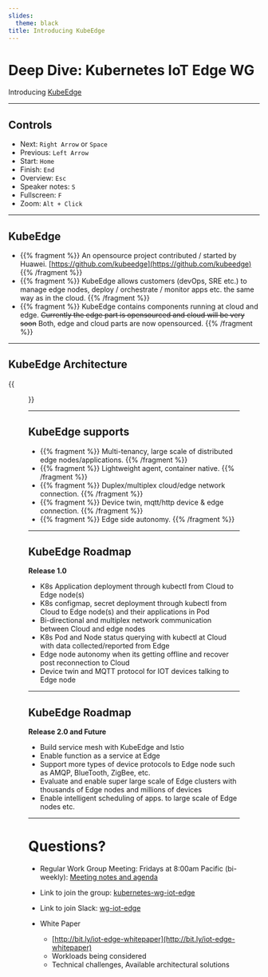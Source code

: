 ```yaml
---
slides:
  theme: black
title: Introducing KubeEdge
---
```

# Deep Dive: Kubernetes IoT Edge WG

Introducing [KubeEdge](https://github.com/kubeedge/kubeedge)

---
## Controls

- Next: `Right Arrow` or `Space`
- Previous: `Left Arrow`
- Start: `Home`
- Finish: `End`
- Overview: `Esc`
- Speaker notes: `S`
- Fullscreen: `F`
- Zoom: `Alt + Click`

---

## KubeEdge

- {{% fragment %}} An opensource project contributed / started by Huawei. [https://github.com/kubeedge](https://github.com/kubeedge) {{% /fragment %}}  
- {{% fragment %}} KubeEdge allows customers (devOps, SRE etc.) to manage edge nodes, deploy / orchestrate / monitor apps etc. the same way as in the cloud.  {{% /fragment %}}  
- {{% fragment %}} KubeEdge contains components running at cloud and edge. ~~Currently the edge part is opensourced and cloud will be very soon~~ Both, edge and cloud parts are now opensourced. {{% /fragment %}}  

---

## KubeEdge Architecture

{{<figure library="1" src="kubeedge_arch.png" title="KubeEdge">}}

---

## KubeEdge supports

- {{% fragment %}} Multi-tenancy, large scale of distributed edge nodes/applications. {{% /fragment %}}
- {{% fragment %}} Lightweight agent, container native. {{% /fragment %}}
- {{% fragment %}} Duplex/multiplex cloud/edge network connection. {{% /fragment %}}
- {{% fragment %}} Device twin, mqtt/http device & edge connection. {{% /fragment %}}
- {{% fragment %}} Edge side autonomy. {{% /fragment %}}

---

## KubeEdge Roadmap

**Release 1.0**

- K8s Application deployment through kubectl from Cloud to Edge node(s)
- K8s configmap, secret deployment through kubectl from Cloud to Edge node(s) and their applications in Pod
- Bi-directional and multiplex network communication between Cloud and edge nodes
- K8s Pod and Node status querying with kubectl at Cloud with data collected/reported from Edge
- Edge node autonomy when its getting offline and recover post reconnection to Cloud
- Device twin and MQTT protocol for IOT devices talking to Edge node
 
---
## KubeEdge Roadmap

**Release 2.0 and Future**

- Build service mesh with KubeEdge and Istio 
- Enable function as a service at Edge
- Support more types of device protocols to Edge node such as AMQP, BlueTooth, ZigBee, etc.
- Evaluate and enable super large scale of Edge clusters with thousands of Edge nodes and millions of devices
- Enable intelligent scheduling of apps. to large scale of Edge nodes etc.  

---

# Questions?

- Regular Work Group Meeting: Fridays at 8:00am Pacific (bi-weekly): [Meeting notes and agenda](https://docs.google.com/document/d/1Yuwy9IO4X6XKq2wLW0pVZn5yHQxlyK7wdYBZBXRWiKI/edit)  

- Link to join the group: [kubernetes-wg-iot-edge](https://groups.google.com/forum/#!forum/kubernetes-wg-iot-edge)  

- Link to join Slack: [wg-iot-edge](https://kubernetes.slack.com/messages/wg-iot-edge)  

- White Paper
  - [http://bit.ly/iot-edge-whitepaper](http://bit.ly/iot-edge-whitepaper)
  - Workloads being considered
  - Technical challenges, Available architectural solutions
